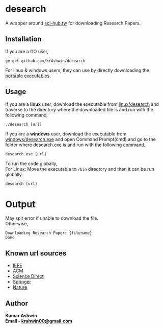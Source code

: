 # desearch
A wrapper around [sci-hub.tw](https://sci-hub.tw) for downloading Research Papers.

## Installation
If you are a GO user, 
```shell
go get github.com/krAshwin/desearch
```
For linux & windows users, they can use by directly downloading the [portable executables](https://github.com/krAshwin/desearch/releases). 

## Usage
If you are a **linux** user, download the executable from [linux/desearch](https://github.com/krAshwin/desearch/releases/download/v2.1_linux/desearch) and traverse to the directory where the downloaded file is and run with the following command,
```shell
./desearch [url]
```

If you are a **windows** user, download the executable from [windows/desearch.exe](https://github.com/krAshwin/desearch/releases/download/v2.1_windows/desearch.exe) and open Command Prompt(cmd) and go to the folder where desearch.exe is and run with the following command,
```cmd
desearch.exe [url]
```

To run the code globally, <br>
For Linux: Move the executable to `/bin` directory and then it can be run globally.
```shell
desearch [url]
```

# Output
May spit error if unable to download the file.<br>
Otherwise, 
```shell
Downloading Research Paper: {filename}
Done
```

## Known url sources
- [IEEE](https://ieeexplore.ieee.org/Xplore/)
- [ACM](https://dl.acm.org/)
- [Science Direct](https://www.sciencedirect.com/)
- [Springer](https://www.springer.com/in)
- [Nature](https://www.nature.com)

## Author
**Kumar Ashwin** <br>
**Email - krahwin00@gmail.com**
